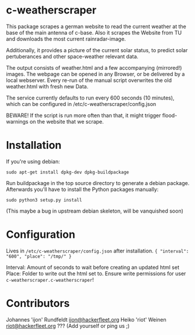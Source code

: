 c-weatherscraper
================
This package scrapes a german website to read the current weather at the base of the main antenna of c-base. Also it
scrapes the Website from TU and downloads the most current rainradar-image.

Additionally, it provides a picture of the current solar status, to predict solar pertuberances and other space-weather
relevant data.

The output consists of weather.html and a few accompanying (mirrored!) images. The webpage can be opened in any Browser,
or be delivered by a local webserver. Every re-run of the manual script overwrites the old weather.html with fresh new
Data.

The service currently defaults to run every 600 seconds (10 minutes), which can be configured in
/etc/c-weatherscraper/config.json

BEWARE! If the script is run more often than that, it might trigger flood-warnings on the website that we scrape.

Installation
============
If you're using debian:

`sudo apt-get install dpkg-dev
dpkg-buildpackage`

Run buildpackage in the top source directory to generate a debian package.
Afterwards you'll have to install the Python packages manually:

`sudo python3 setup.py install`

(This maybe a bug in upstream debian skeleton, will be vanquished soon)


Configuration
=============
Lives in `/etc/c-weatherscraper/config.json` after installation.
`{
  "interval": "600",
  "place": "/tmp/"
}`

Interval:   Amount of seconds to wait before creating an updated html set
Place:      Folder to write out the html set to.
            Ensure write permissions for user `c-weatherscraper.c-weatherscraper`!

Contributors
============
Johannes 'ijon' Rundfeldt <ijon@hackerfleet.org>
Heiko 'riot' Weinen <riot@hackerfleet.org>
??? (Add yourself or ping us ;)